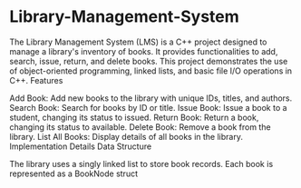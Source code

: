 # Library-Management-System
The Library Management System (LMS) is a C++ project designed to manage a library's inventory of books. It provides functionalities to add, search, issue, return, and delete books. This project demonstrates the use of object-oriented programming, linked lists, and basic file I/O operations in C++.
Features

Add Book: Add new books to the library with unique IDs, titles, and authors.
Search Book: Search for books by ID or title.
Issue Book: Issue a book to a student, changing its status to issued.
Return Book: Return a book, changing its status to available.
Delete Book: Remove a book from the library.
List All Books: Display details of all books in the library.
Implementation Details
Data Structure

The library uses a singly linked list to store book records. Each book is represented as a BookNode struct

